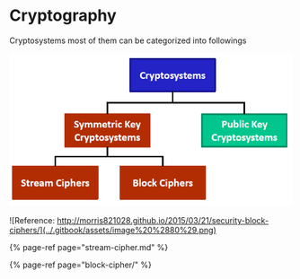 # Cryptography

Cryptosystems most of them can be categorized into followings

![](../.gitbook/assets/image%20%2870%29.png)



![Reference: http://morris821028.github.io/2015/03/21/security-block-ciphers/](../.gitbook/assets/image%20%2880%29.png)

{% page-ref page="stream-cipher.md" %}

{% page-ref page="block-cipher/" %}

